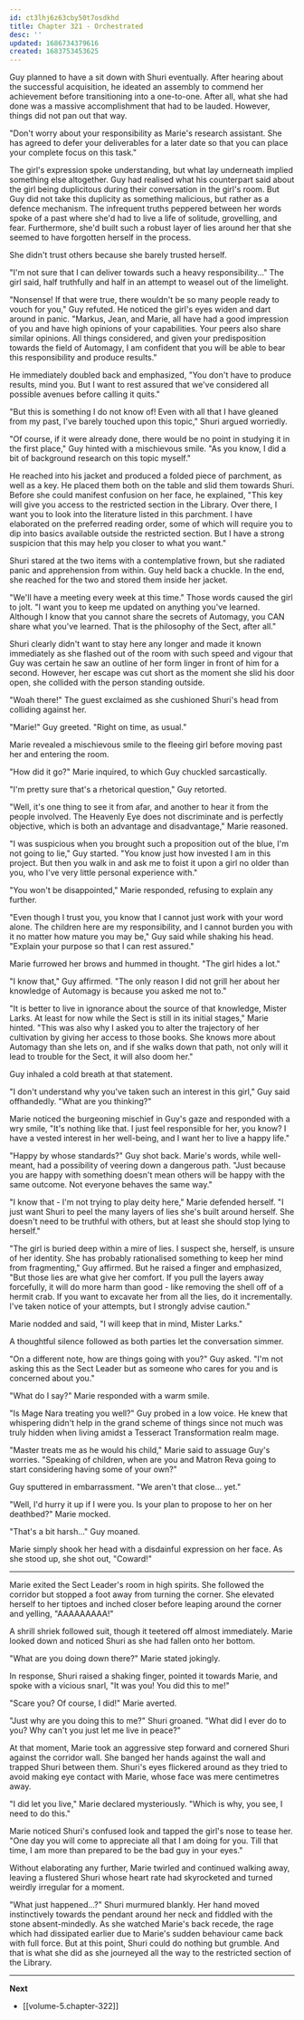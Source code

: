 ```yaml
---
id: ct3lhj6z63cby50t7osdkhd
title: Chapter 321 - Orchestrated
desc: ''
updated: 1686734379616
created: 1683753453625
---
```


Guy planned to have a sit down with Shuri eventually. After hearing about the successful acquisition, he ideated an assembly to commend her achievement before transitioning into a one-to-one. After all, what she had done was a massive accomplishment that had to be lauded. However, things did not pan out that way.

"Don't worry about your responsibility as Marie's research assistant. She has agreed to defer your deliverables for a later date so that you can place your complete focus on this task."

The girl's expression spoke understanding, but what lay underneath implied something else altogether. Guy had realised what his counterpart said about the girl being duplicitous during their conversation in the girl's room. But Guy did not take this duplicity as something malicious, but rather as a defence mechanism. The infrequent truths peppered between her words spoke of a past where she'd had to live a life of solitude, grovelling, and fear. Furthermore, she'd built such a robust layer of lies around her that she seemed to have forgotten herself in the process.

She didn't trust others because she barely trusted herself.

"I'm not sure that I can deliver towards such a heavy responsibility..." The girl said, half truthfully and half in an attempt to weasel out of the limelight.

"Nonsense! If that were true, there wouldn't be so many people ready to vouch for you," Guy refuted. He noticed the girl's eyes widen and dart around in panic. "Markus, Jean, and Marie, all have had a good impression of you and have high opinions of your capabilities. Your peers also share similar opinions. All things considered, and given your predisposition towards the field of Automagy, I am confident that you will be able to bear this responsibility and produce results."

He immediately doubled back and emphasized, "You don't have to produce results, mind you. But I want to rest assured that we've considered all possible avenues before calling it quits."

"But this is something I do not know of! Even with all that I have gleaned from my past, I've barely touched upon this topic," Shuri argued worriedly.

"Of course, if it were already done, there would be no point in studying it in the first place," Guy hinted with a mischievous smile. "As you know, I did a bit of background research on this topic myself."

He reached into his jacket and produced a folded piece of parchment, as well as a key. He placed them both on the table and slid them towards Shuri. Before she could manifest confusion on her face, he explained, "This key will give you access to the restricted section in the Library. Over there, I want you to look into the literature listed in this parchment. I have elaborated on the preferred reading order, some of which will require you to dip into basics available outside the restricted section. But I have a strong suspicion that this may help you closer to what you want."

Shuri stared at the two items with a contemplative frown, but she radiated panic and apprehension from within. Guy held back a chuckle. In the end, she reached for the two and stored them inside her jacket.

"We'll have a meeting every week at this time." Those words caused the girl to jolt. "I want you to keep me updated on anything you've learned. Although I know that you cannot share the secrets of Automagy, you CAN share what you've learned. That is the philosophy of the Sect, after all."

Shuri clearly didn't want to stay here any longer and made it known immediately as she flashed out of the room with such speed and vigour that Guy was certain he saw an outline of her form linger in front of him for a second. However, her escape was cut short as the moment she slid his door open, she collided with the person standing outside.

"Woah there!" The guest exclaimed as she cushioned Shuri's head from colliding against her.

"Marie!" Guy greeted. "Right on time, as usual."

Marie revealed a mischievous smile to the fleeing girl before moving past her and entering the room.

"How did it go?" Marie inquired, to which Guy chuckled sarcastically.

"I'm pretty sure that's a rhetorical question," Guy retorted.

"Well, it's one thing to see it from afar, and another to hear it from the people involved. The Heavenly Eye does not discriminate and is perfectly objective, which is both an advantage and disadvantage," Marie reasoned.

"I was suspicious when you brought such a proposition out of the blue, I'm not going to lie," Guy started. "You know just how invested I am in this project. But then you walk in and ask me to foist it upon a girl no older than you, who I've very little personal experience with."

"You won't be disappointed," Marie responded, refusing to explain any further.

"Even though I trust you, you know that I cannot just work with your word alone. The children here are my responsibility, and I cannot burden you with it no matter how mature you may be," Guy said while shaking his head. "Explain your purpose so that I can rest assured."

Marie furrowed her brows and hummed in thought. "The girl hides a lot."

"I know that," Guy affirmed. "The only reason I did not grill her about her knowledge of Automagy is because you asked me not to."

"It is better to live in ignorance about the source of that knowledge, Mister Larks. At least for now while the Sect is still in its initial stages," Marie hinted. "This was also why I asked you to alter the trajectory of her cultivation by giving her access to those books. She knows more about Automagy than she lets on, and if she walks down that path, not only will it lead to trouble for the Sect, it will also doom her."

Guy inhaled a cold breath at that statement.

"I don't understand why you've taken such an interest in this girl," Guy said offhandedly. "What are you thinking?"

Marie noticed the burgeoning mischief in Guy's gaze and responded with a wry smile, "It's nothing like that. I just feel responsible for her, you know? I have a vested interest in her well-being, and I want her to live a happy life."

"Happy by whose standards?" Guy shot back. Marie's words, while well-meant, had a possibility of veering down a dangerous path. "Just because you are happy with something doesn't mean others will be happy with the same outcome. Not everyone behaves the same way."

"I know that - I'm not trying to play deity here," Marie defended herself. "I just want Shuri to peel the many layers of lies she's built around herself. She doesn't need to be truthful with others, but at least she should stop lying to herself."

"The girl is buried deep within a mire of lies. I suspect she, herself, is unsure of her identity. She has probably rationalised something to keep her mind from fragmenting," Guy affirmed. But he raised a finger and emphasized, "But those lies are what give her comfort. If you pull the layers away forcefully, it will do more harm than good - like removing the shell off of a hermit crab. If you want to excavate her from all the lies, do it incrementally. I've taken notice of your attempts, but I strongly advise caution."

Marie nodded and said, "I will keep that in mind, Mister Larks."

A thoughtful silence followed as both parties let the conversation simmer.

"On a different note, how are things going with you?" Guy asked. "I'm not asking this as the Sect Leader but as someone who cares for you and is concerned about you."

"What do I say?" Marie responded with a warm smile.

"Is Mage Nara treating you well?" Guy probed in a low voice. He knew that whispering didn't help in the grand scheme of things since not much was truly hidden when living amidst a Tesseract Transformation realm mage.

"Master treats me as he would his child," Marie said to assuage Guy's worries. "Speaking of children, when are you and Matron Reva going to start considering having some of your own?"

Guy sputtered in embarrassment. "We aren't that close... yet."

"Well, I'd hurry it up if I were you. Is your plan to propose to her on her deathbed?" Marie mocked.

"That's a bit harsh..." Guy moaned.

Marie simply shook her head with a disdainful expression on her face. As she stood up, she shot out, "Coward!"

____

Marie exited the Sect Leader's room in high spirits. She followed the corridor but stopped a foot away from turning the corner. She elevated herself to her tiptoes and inched closer before leaping around the corner and yelling, "AAAAAAAAA!"

A shrill shriek followed suit, though it teetered off almost immediately. Marie looked down and noticed Shuri as she had fallen onto her bottom.

"What are you doing down there?" Marie stated jokingly.

In response, Shuri raised a shaking finger, pointed it towards Marie, and spoke with a vicious snarl, "It was you! You did this to me!"

"Scare you? Of course, I did!" Marie averted.

"Just why are you doing this to me?" Shuri groaned. "What did I ever do to you? Why can't you just let me live in peace?"

At that moment, Marie took an aggressive step forward and cornered Shuri against the corridor wall. She banged her hands against the wall and trapped Shuri between them. Shuri's eyes flickered around as they tried to avoid making eye contact with Marie, whose face was mere centimetres away.

"I did let you live," Marie declared mysteriously. "Which is why, you see, I need to do this."

Marie noticed Shuri's confused look and tapped the girl's nose to tease her. "One day you will come to appreciate all that I am doing for you. Till that time, I am more than prepared to be the bad guy in your eyes."

Without elaborating any further, Marie twirled and continued walking away, leaving a flustered Shuri whose heart rate had skyrocketed and turned weirdly irregular for a moment.

"What just happened...?" Shuri murmured blankly. Her hand moved instinctively towards the pendant around her neck and fiddled with the stone absent-mindedly. As she watched Marie's back recede, the rage which had dissipated earlier due to Marie's sudden behaviour came back with full force. But at this point, Shuri could do nothing but grumble. And that is what she did as she journeyed all the way to the restricted section of the Library.

____

**Next**
* [[volume-5.chapter-322]]